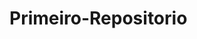 # Primeiro-Repositorio
<!-- Para copiar o código em HTML:
```
<html>
  <h1>Meu primeiro arquivo HTML</h1>
  </html>
